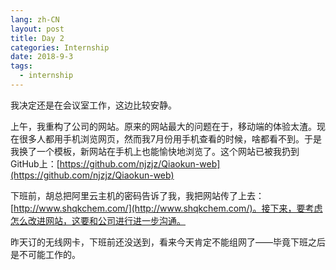 ```yaml
---
lang: zh-CN
layout: post
title: Day 2
categories: Internship
date: 2018-9-3
tags:
  - internship
---
```


我决定还是在会议室工作，这边比较安静。

上午，我重构了公司的网站。原来的网站最大的问题在于，移动端的体验太渣。现在很多人都用手机浏览网页，然而我7月份用手机查看的时候，啥都看不到。于是我换了一个模板，新网站在手机上也能愉快地浏览了。这个网站已被我扔到GitHub上：[https://github.com/njzjz/Qiaokun-web](https://github.com/njzjz/Qiaokun-web)

下班前，胡总把阿里云主机的密码告诉了我，我把网站传了上去：[http://www.shqkchem.com/](http://www.shqkchem.com/)。接下来，要考虑怎么改进网站，这要和公司进行进一步沟通。

昨天订的无线网卡，下班前还没送到，看来今天肯定不能组网了——毕竟下班之后是不可能工作的。
